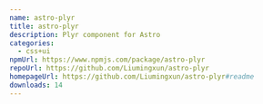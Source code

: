 ```yaml
---
name: astro-plyr
title: astro-plyr
description: Plyr component for Astro
categories:
  - css+ui
npmUrl: https://www.npmjs.com/package/astro-plyr
repoUrl: https://github.com/Liumingxun/astro-plyr
homepageUrl: https://github.com/Liumingxun/astro-plyr#readme
downloads: 14
---
```

